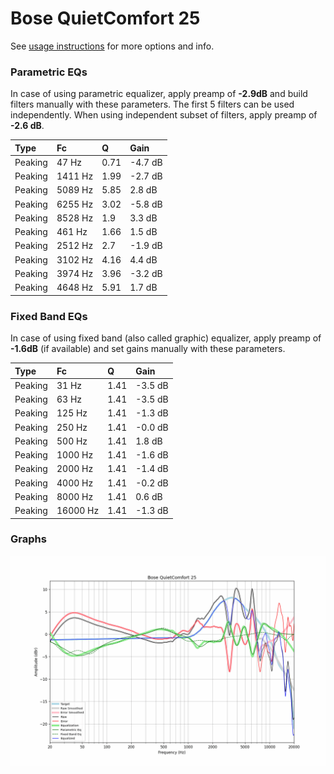 # Bose QuietComfort 25
See [usage instructions](https://github.com/jaakkopasanen/AutoEq#usage) for more options and info.

### Parametric EQs
In case of using parametric equalizer, apply preamp of **-2.9dB** and build filters manually
with these parameters. The first 5 filters can be used independently.
When using independent subset of filters, apply preamp of **-2.6 dB**.

| Type    | Fc      |    Q | Gain    |
|:--------|:--------|:-----|:--------|
| Peaking | 47 Hz   | 0.71 | -4.7 dB |
| Peaking | 1411 Hz | 1.99 | -2.7 dB |
| Peaking | 5089 Hz | 5.85 | 2.8 dB  |
| Peaking | 6255 Hz | 3.02 | -5.8 dB |
| Peaking | 8528 Hz | 1.9  | 3.3 dB  |
| Peaking | 461 Hz  | 1.66 | 1.5 dB  |
| Peaking | 2512 Hz | 2.7  | -1.9 dB |
| Peaking | 3102 Hz | 4.16 | 4.4 dB  |
| Peaking | 3974 Hz | 3.96 | -3.2 dB |
| Peaking | 4648 Hz | 5.91 | 1.7 dB  |

### Fixed Band EQs
In case of using fixed band (also called graphic) equalizer, apply preamp of **-1.6dB**
(if available) and set gains manually with these parameters.

| Type    | Fc       |    Q | Gain    |
|:--------|:---------|:-----|:--------|
| Peaking | 31 Hz    | 1.41 | -3.5 dB |
| Peaking | 63 Hz    | 1.41 | -3.5 dB |
| Peaking | 125 Hz   | 1.41 | -1.3 dB |
| Peaking | 250 Hz   | 1.41 | -0.0 dB |
| Peaking | 500 Hz   | 1.41 | 1.8 dB  |
| Peaking | 1000 Hz  | 1.41 | -1.6 dB |
| Peaking | 2000 Hz  | 1.41 | -1.4 dB |
| Peaking | 4000 Hz  | 1.41 | -0.2 dB |
| Peaking | 8000 Hz  | 1.41 | 0.6 dB  |
| Peaking | 16000 Hz | 1.41 | -1.3 dB |

### Graphs
![](./Bose%20QuietComfort%2025.png)